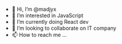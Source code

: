 - 👋 Hi, I’m @madjyx
- 👀 I’m interested in JavaScript
- 🌱 I’m currently doing React dev
- 💞️ I’m looking to collaborate on IT company
- 📫 How to reach me ...

<!---
madjyx/madjyx is a ✨ special ✨ repository because its `README.md` (this file) appears on your GitHub profile.
You can click the Preview link to take a look at your changes.
--->
